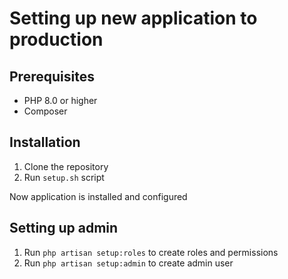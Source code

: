 # Setting up new application to production

## Prerequisites
- PHP 8.0 or higher
- Composer

## Installation

1. Clone the repository
2. Run `setup.sh` script

Now application is installed and configured

## Setting up admin

1. Run `php artisan setup:roles` to create roles and permissions
2. Run `php artisan setup:admin` to create admin user